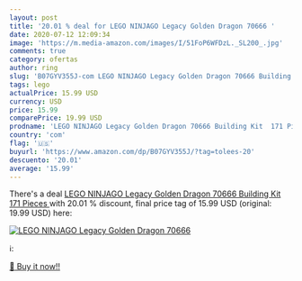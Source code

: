 ```yaml
---
layout: post
title: '20.01 % deal for LEGO NINJAGO Legacy Golden Dragon 70666 '
date: 2020-07-12 12:09:34
image: 'https://m.media-amazon.com/images/I/51FoP6WFDzL._SL200_.jpg'
comments: true
category: ofertas
author: ring
slug: 'B07GYV355J-com LEGO NINJAGO Legacy Golden Dragon 70666 Building Kit 171...'
tags: lego
actualPrice: 15.99 USD
currency: USD
price: 15.99
comparePrice: 19.99 USD
prodname: 'LEGO NINJAGO Legacy Golden Dragon 70666 Building Kit  171 Pieces '
country: 'com'
flag: '🇺🇸'
buyurl: 'https://www.amazon.com/dp/B07GYV355J/?tag=tolees-20'
descuento: '20.01'
average: '15.99'
---
```


There's a deal [LEGO NINJAGO Legacy Golden Dragon 70666 Building Kit  171 Pieces ](https://www.amazon.com/dp/B07GYV355J/?tag=tolees-20)  with  20.01 % discount, final price tag of  15.99 USD (original: 19.99 USD) here:

[![LEGO NINJAGO Legacy Golden Dragon 70666 ](https://m.media-amazon.com/images/I/51FoP6WFDzL._SL200_.jpg)](https://www.amazon.com/dp/B07GYV355J/?tag=tolees-20)

ℹ️:


[🛒 Buy it now!!](https://www.amazon.com/dp/B07GYV355J/?tag=tolees-20)
